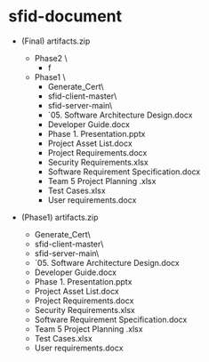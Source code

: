 # sfid-document


- (Final) artifacts.zip
  - Phase2 \
    - f
  - Phase1 \
    - Generate_Cert\
    - sfid-client-master\
    - sfid-server-main\
    - `05. Software Architecture Design.docx
    - Developer Guide.docx
    - Phase 1. Presentation.pptx
    - Project Asset List.docx
    - Project Requirements.docx
    - Security Requirements.xlsx
    - Software Requirement Specification.docx
    - Team 5 Project Planning .xlsx
    - Test Cases.xlsx
    - User requirements.docx


- (Phase1) artifacts.zip 
  - Generate_Cert\
  - sfid-client-master\
  - sfid-server-main\
  - `05. Software Architecture Design.docx
  - Developer Guide.docx
  - Phase 1. Presentation.pptx
  - Project Asset List.docx
  - Project Requirements.docx
  - Security Requirements.xlsx
  - Software Requirement Specification.docx
  - Team 5 Project Planning .xlsx
  - Test Cases.xlsx
  - User requirements.docx
